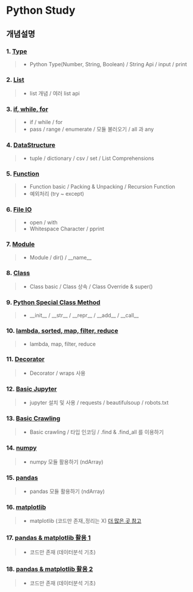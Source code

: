 # Python Study

## 개념설명
### 1. [Type](https://github.com/Lee-KyungSeok/Python-Study/tree/master/Type)
> - Python Type(Number, String, Boolean) / String Api / input / print

### 2. [List](https://github.com/Lee-KyungSeok/Python-Study/tree/master/List)
> - list 개념 / 여러 list api

### 3. [if, while, for](https://github.com/Lee-KyungSeok/Python-Study/tree/master/If%2CWhile%2CFor)
> - if / while / for
> - pass / range / enumerate / 모듈 불러오기 / all 과 any

### 4. [DataStructure](https://github.com/Lee-KyungSeok/Python-Study/tree/master/DataStructure)
> - tuple / dictionary / csv / set / List Comprehensions

### 5. [Function](https://github.com/Lee-KyungSeok/Python-Study/tree/master/Function)
> - Function basic / Packing & Unpacking / Recursion Function
> - 예외처리 (try ~ except)

### 6. [File IO](https://github.com/Lee-KyungSeok/Python-Study/tree/master/FileIO)
> - open / with
> - Whitespace Character / pprint

### 7. [Module](https://github.com/Lee-KyungSeok/Python-Study/tree/master/Module)
> - Module / dir() / \_\_name\_\_

### 8. [Class](https://github.com/Lee-KyungSeok/Python-Study/tree/master/Class)
> - Class basic / Class 상속 / Class Override & super()

### 9. [Python Special Class Method](https://github.com/Lee-KyungSeok/Python-Study/tree/master/SpecialMethod)
> - \_\_init\_\_ / \_\_str\_\_ / \_\_repr\_\_ / \_\_add\_\_ / \_\_call\_\_

### 10. [lambda, sorted, map, filter, reduce](https://github.com/Lee-KyungSeok/Python-Study/tree/master/lambda)
> - lambda, map, filter, reduce

### 11. [Decorator](https://github.com/Lee-KyungSeok/Python-Study/tree/master/Decorator)
> - Decorator / wraps 사용

### 12. [Basic Jupyter](https://github.com/Lee-KyungSeok/Python-Study/tree/master/BasicJupyter)
> - jupyter 설치 및 사용 / requests / beautifulsoup / robots.txt

### 13. [Basic Crawling](https://github.com/Lee-KyungSeok/Python-Study/tree/master/BasicWebCrawl)
> - Basic crawling / 타입 인코딩 / .find & .find_all 를 이용하기

### 14. [numpy](https://github.com/Lee-KyungSeok/Python-Study/tree/master/numpy)
> - numpy 모듈 활용하기 (ndArray)

### 15. [pandas](https://github.com/Lee-KyungSeok/Python-Study/tree/master/pandas)
> - pandas 모듈 활용하기 (ndArray)

### 16. [matplotlib](https://github.com/Lee-KyungSeok/Python-Study/tree/master/matplotlib/matplotlibPrac.ipynb)
> - matplotlib (코드만 존재_정리는 X) [더 많은 곳 참고](https://datascienceschool.net/view-notebook/d0b1637803754bb083b5722c9f2209d0/)

### 17. [pandas & matplotlib 활용 1](https://github.com/Lee-KyungSeok/Python-Study/tree/master/DataAnalysis/dataAnalysis.ipynb)
> - 코드만 존재 (데이터분석 기초)

### 18. [pandas & matplotlib 활용 2](https://github.com/Lee-KyungSeok/Python-Study/tree/master/DataAnalysis/dataAnalysis2.ipynb)
> - 코드만 존재 (데이터분석 기초)
